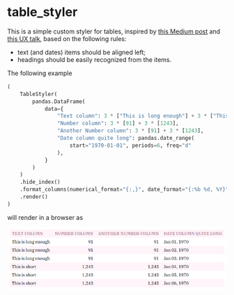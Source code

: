 # table_styler

This is a simple custom styler for tables, inspired by [this Medium post](https://medium.com/mission-log/design-better-data-tables-430a30a00d8c#.ic09ganga) and [this UX talk](https://www.youtube.com/watch?feature=youtu.be&v=7Z9rrryIOC4&app=desktop), based on the following rules:
- text (and dates) items should be aligned left;
- headings should be easily recognized from the items.

The following example
```python
(
    TableStyler(
        pandas.DataFrame(
            data={
                "Text column": 3 * ["This is long enough"] + 3 * ["This is short"],
                "Number column": 3 * [91] + 3 * [1243],
                "Another Number column": 3 * [91] + 3 * [1243],
                "Date column quite long": pandas.date_range(
                    start="1970-01-01", periods=6, freq="d"
                ),
            }
        )
    )
    .hide_index()
    .format_columns(numerical_format="{:,}", date_format="{:%b %d, %Y}")
    .render()
)
```
will render in a browser as

![](./table_styler.png)


